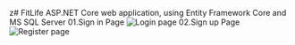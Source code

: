 z# FitLife
ASP.NET Core web application, using Entity Framework Core and MS SQL Server
01.Sign in Page
![Login page](https://github.com/user-attachments/assets/a4617c99-73f5-470a-9a0c-3b9036e41c63)
02.Sign up Page
![Register page](https://github.com/user-attachments/assets/1810e0e2-354a-484a-9766-ee42df75ba6b)

